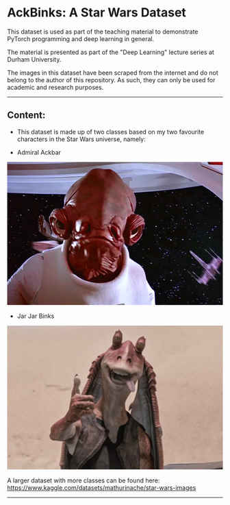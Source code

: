 # AckBinks: A Star Wars Dataset

This dataset is used as part of the teaching material to demonstrate PyTorch programming and deep learning in general.

The material is presented as part of the "Deep Learning" lecture series at Durham University.

The images in this dataset have been scraped from the internet and do not belong to the author of this repository. As such, they can only be used for academic and research purposes.

---

## Content:

- This dataset is made up of two classes based on my two favourite characters in the Star Wars universe, namely:

- Admiral Ackbar

![Admiral Ackbar](sample_imgs/Ackbar.jpg)

- Jar Jar Binks

![Jar Jar Binks](sample_imgs/Binks.jpg)

A larger dataset with more classes can be found here:
https://www.kaggle.com/datasets/mathurinache/star-wars-images

---